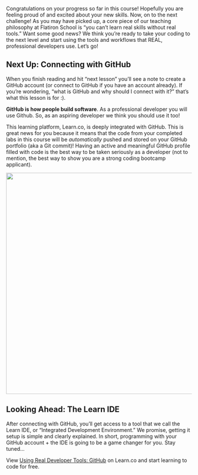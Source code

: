 Congratulations on your progress so far in this course! Hopefully you are feeling proud of and excited about your new skills. Now, on to the next challenge!  As you may have picked up, a core piece of our teaching philosophy at Flatiron School is “you can’t learn real skills without real tools.” Want some good news? We think you’re ready to take your coding to the next level and start using the tools and workflows that REAL, professional developers use. Let’s go! 

## Next Up: Connecting with GitHub

When you finish reading and hit “next lesson” you’ll see a note to create a GitHub account (or connect to GitHub if you have an account already). If you’re wondering, “what is GitHub and why should I connect with it?” that’s what this lesson is for :).

**GitHub is how people build software**.  As a professional developer you will use Github. So, as an aspiring developer we think you should use it too!

This learning platform, Learn.co, is deeply integrated with GitHub. This is great news for you because it means that the code from your completed labs in this course will be *automatically* pushed and stored on your GitHub portfolio (aka a Git commit)! Having an active and meaningful GitHub profile filled with code is the best way to be taken seriously as a developer (not to mention, the best way to show you are a strong coding bootcamp applicant).

<img height="auto" width="600px" src="https://s3-us-west-2.amazonaws.com/curriculum-content/streamlined-onboarding/github-image.png" />

## Looking Ahead: The Learn IDE

After connecting with GitHub, you’ll get access to a tool that we call the Learn IDE, or “Integrated Development Environment.” We promise, getting it setup is simple and clearly explained. In short, programming with your GitHub account + the IDE is going to be a game changer for you. Stay tuned… 
<p class='util--hide'>View <a href='https://learn.co/lessons/using-real-developer-tools-github'>Using Real Developer Tools: GitHub</a> on Learn.co and start learning to code for free.</p>
